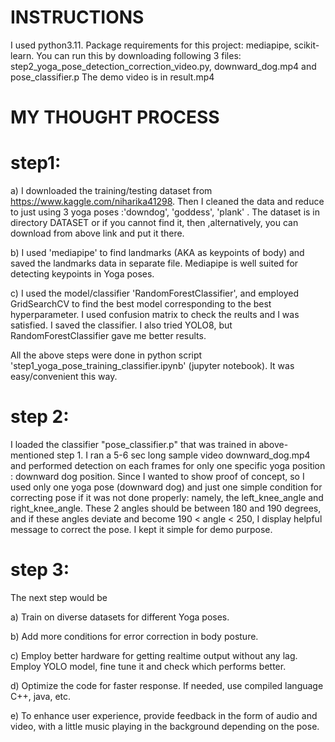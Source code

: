 # INSTRUCTIONS

I used python3.11. Package requirements for this project: mediapipe, scikit-learn. You can run this by downloading following 3 files: step2_yoga_pose_detection_correction_video.py, downward_dog.mp4 and pose_classifier.p The demo video is in result.mp4 

# MY THOUGHT PROCESS

# step1:

a) I downloaded the training/testing dataset from  https://www.kaggle.com/niharika41298. Then I cleaned the data and reduce to just using 3 yoga poses :'downdog', 'goddess', 'plank' . The dataset is in directory DATASET or if you cannot find it, then ,alternatively, you can download from above link and put it there.

b) I used 'mediapipe' to find landmarks (AKA as keypoints of body) and saved the landmarks data in separate file. Mediapipe is well suited for detecting keypoints in Yoga poses.

c) I used the model/classifier 'RandomForestClassifier', and employed GridSearchCV to find the best model corresponding to the best hyperparameter. I used confusion matrix to check the reults and I was satisfied. I saved the classifier. I also tried YOLO8, but RandomForestClassifier gave me better results.

All the above steps were done in python script 'step1_yoga_pose_training_classifier.ipynb'  (jupyter notebook). It was easy/convenient this way.

# step 2:

I loaded the classifier "pose_classifier.p" that was trained in above-mentioned step 1. I ran a 5-6 sec long sample video downward_dog.mp4 and performed detection on each frames for only one specific yoga position : downward dog position. Since I wanted to show proof of concept, so I used only one yoga pose (downward dog) and just one simple condition for correcting pose if it was not done properly: namely, the left_knee_angle and right_knee_angle. These 2 angles should be between 180 and 190 degrees, and if these angles deviate and become 190 < angle < 250, I display helpful message to correct the pose. I kept it simple for demo purpose.

# step 3:

The next step would be 

a) Train on diverse datasets for different Yoga poses. 

b) Add more conditions for error correction in body posture.

c) Employ better hardware for getting realtime output without any lag. Employ YOLO model, fine tune it and check which performs better. 

d) Optimize the code for faster response. If needed, use compiled language C++, java, etc.

e) To enhance user experience, provide feedback in the form of audio and video, with a little music playing in the background depending on the pose.

